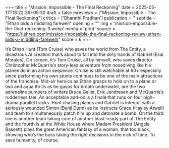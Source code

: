 +++
title = "Mission: Impossible - The Final Reckoning"
date = 2025-05-17T18:22:36+05:30
draft = false
mreviews = ["Mission: Impossible - The Final Reckoning"]
critics = ['Bharathi Pradhan']
publication = ''
subtitle = "Ethan bids a middling farewell"
opening = ""
img = 'mission-impossible-the-final-reckoning-3.webp'
media = 'print'
source = "https://lehren.com/mission-impossible-the-final-reckoning-review-ethan-bids-a-middling-farewell/"
score = 6
+++

It’s Ethan Hunt (Tom Cruise) who saves the world from The Entity, a disastrous AI creation that’s about to fall into the dirty hands of Gabriel (Esai Morales). On screen, it’s Tom Cruise, all by himself, who saves director Christopher McQuarrie’s story-less adventure from nosediving like his planes do in an action sequence. Cruise is still watchable at 60+ especially since performing his own stunts continues to be one of the main attractions of the franchise. Mid-air heroics as Ethan grasps to hold on to a plane or two and aqua thrills as he gasps for breath underwater, are the two adrenaline pumpers of writers Bruce Geller, Erik Jendresen and McQuarrie’s rudderless tale. An acceptable add-on is a finale that runs on four high-drama parallel tracks. Hunt chasing planes and Gabriel is intercut with a seriously wounded Simon (Benji Dunn) as he instructs Grace (Hayley Atwell) and team to simultaneously patch him up and detonate a bomb. On the third line is another team taking care of another blast-ready part of The Entity and the fourth is at the White House where Madam President (Angela Bassett) plays the great American fantasy of a woman, that too black, showing who’s the boss taking the right decisions in the nick of time. To save humanity, of course.
